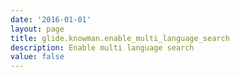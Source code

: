 ```yaml
---
date: '2016-01-01'
layout: page
title: glide.knowman.enable_multi_language_search
description: Enable multi language search
value: false
---
```

